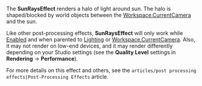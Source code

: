 The **SunRaysEffect** renders a halo of light around sun. The halo is shaped/blocked by world objects between the [Workspace.CurrentCamera](https://developer.roblox.com/en-us/api-reference/property/Workspace/CurrentCamera) and the sun.

Like other post-processing effects, **SunRaysEffect** will only work while [Enabled](https://developer.roblox.com/en-us/api-reference/property/PostEffect/Enabled) and when parented to [Lighting](https://developer.roblox.com/en-us/api-reference/class/Lighting) or [Workspace.CurrentCamera](https://developer.roblox.com/en-us/api-reference/property/Workspace/CurrentCamera). Also, it may not render on low-end devices, and it may render differently depending on your Studio settings (see the **Quality Level** settings in **Rendering** → **Performance**).

For more details on this effect and others, see the `articles/post processing effects|Post-Processing Effects` article.